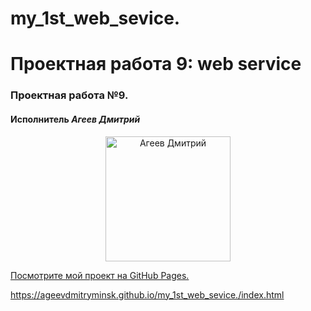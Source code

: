 # my_1st_web_sevice.

# Проектная работа 9: web service

### Проектная работа №9.
#### Исполнитель                                  *Агеев Дмитрий* 

<p align="center"><img src="https://scontent-waw1-1.xx.fbcdn.net/v/t1.6435-9/127142444_1292068024474820_2603593254457549792_n.jpg?_nc_cat=102&ccb=1-3&_nc_sid=174925&_nc_ohc=7zZqKzt123cAX_zQSP8&_nc_ht=scontent-waw1-1.xx&oh=f39e7adfcfe830021aa394f92c96cd57&oe=60D2FB19" width="200" alt="Агеев Дмитрий"></p>

[Посмотрите мой проект на GitHub Pages.](https://ageevdmitryminsk.github.io/my_1st_web_sevice./index.html)

https://ageevdmitryminsk.github.io/my_1st_web_sevice./index.html


